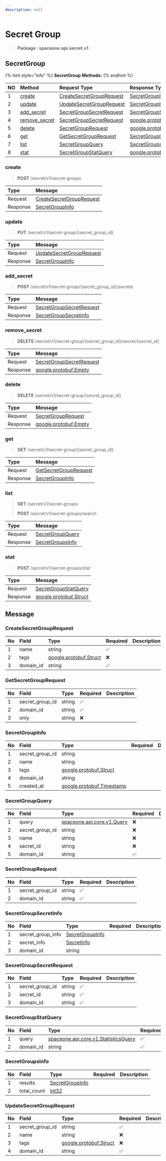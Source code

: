 ```yaml
---
description: null
---
```


# Secret Group

> **Package : spaceone.api.secret.v1**

## SecretGroup

{% hint style="info" %}
**SecretGroup Methods:**
{% endhint %}

| NO | Method | Request Type | Response Type | Description |
| :--- | :--- | :--- | :--- | :--- |
| 1 | [create](secret-group%20%281%29.md#create) | [CreateSecretGroupRequest](secret-group%20%281%29.md#createsecretgrouprequest) | [SecretGroupInfo](secret-group%20%281%29.md#secretgroupinfo) |  |
| 2 | [update](secret-group%20%281%29.md#update) | [UpdateSecretGroupRequest](secret-group%20%281%29.md#updatesecretgrouprequest) | [SecretGroupInfo](secret-group%20%281%29.md#secretgroupinfo) |  |
| 3 | [add\_secret](secret-group%20%281%29.md#add_secret) | [SecretGroupSecretRequest](secret-group%20%281%29.md#secretgroupsecretrequest) | [SecretGroupSecretInfo](secret-group%20%281%29.md#secretgroupsecretinfo) |  |
| 4 | [remove\_secret](secret-group%20%281%29.md#remove_secret) | [SecretGroupSecretRequest](secret-group%20%281%29.md#secretgroupsecretrequest) | [google.protobuf.Empty](https://github.com/protocolbuffers/protobuf/blob/master/src/google/protobuf/empty.proto) |  |
| 5 | [delete](secret-group%20%281%29.md#delete) | [SecretGroupRequest](secret-group%20%281%29.md#secretgrouprequest) | [google.protobuf.Empty](https://github.com/protocolbuffers/protobuf/blob/master/src/google/protobuf/empty.proto) |  |
| 6 | [get](secret-group%20%281%29.md#get) | [GetSecretGroupRequest](secret-group%20%281%29.md#getsecretgrouprequest) | [SecretGroupInfo](secret-group%20%281%29.md#secretgroupinfo) |  |
| 7 | [list](secret-group%20%281%29.md#list) | [SecretGroupQuery](secret-group%20%281%29.md#secretgroupquery) | [SecretGroupsInfo](secret-group%20%281%29.md#secretgroupsinfo) |  |
| 8 | [stat](secret-group%20%281%29.md#stat) | [SecretGroupStatQuery](secret-group%20%281%29.md#secretgroupstatquery) | [google.protobuf.Struct](https://github.com/protocolbuffers/protobuf/blob/master/src/google/protobuf/struct.proto) |  |

### create

> **POST** /secret/v1/secret-groups

| Type | Message |
| :--- | :--- |
| Request | [CreateSecretGroupRequest](secret-group%20%281%29.md#createsecretgrouprequest) |
| Response | [SecretGroupInfo](secret-group%20%281%29.md#secretgroupinfo) |

### update

> **PUT** /secret/v1/secret-group/{secret\_group\_id}

| Type | Message |
| :--- | :--- |
| Request | [UpdateSecretGroupRequest](secret-group%20%281%29.md#updatesecretgrouprequest) |
| Response | [SecretGroupInfo](secret-group%20%281%29.md#secretgroupinfo) |

### add\_secret

> **POST** /secret/v1/secret-group/{secret\_group\_id}/secrets

| Type | Message |
| :--- | :--- |
| Request | [SecretGroupSecretRequest](secret-group%20%281%29.md#secretgroupsecretrequest) |
| Response | [SecretGroupSecretInfo](secret-group%20%281%29.md#secretgroupsecretinfo) |

### remove\_secret

> **DELETE** /secret/v1/secret-group/{secret\_group\_id}/secret/{secret\_id}

| Type | Message |
| :--- | :--- |
| Request | [SecretGroupSecretRequest](secret-group%20%281%29.md#secretgroupsecretrequest) |
| Response | [google.protobuf.Empty](https://github.com/protocolbuffers/protobuf/blob/master/src/google/protobuf/empty.proto) |

### delete

> **DELETE** /secret/v1/secret-group/{secret\_group\_id}

| Type | Message |
| :--- | :--- |
| Request | [SecretGroupRequest](secret-group%20%281%29.md#secretgrouprequest) |
| Response | [google.protobuf.Empty](https://github.com/protocolbuffers/protobuf/blob/master/src/google/protobuf/empty.proto) |

### get

> **GET** /secret/v1/secret-group/{secret\_group\_id}

| Type | Message |
| :--- | :--- |
| Request | [GetSecretGroupRequest](secret-group%20%281%29.md#getsecretgrouprequest) |
| Response | [SecretGroupInfo](secret-group%20%281%29.md#secretgroupinfo) |

### list

> **GET** /secret/v1/secret-groups
>
> **POST** /secret/v1/secret-groups/search

| Type | Message |
| :--- | :--- |
| Request | [SecretGroupQuery](secret-group%20%281%29.md#secretgroupquery) |
| Response | [SecretGroupsInfo](secret-group%20%281%29.md#secretgroupsinfo) |

### stat

> **POST** /secret/v1/secret-groups/stat

| Type | Message |
| :--- | :--- |
| Request | [SecretGroupStatQuery](secret-group%20%281%29.md#secretgroupstatquery) |
| Response | [google.protobuf.Struct](https://github.com/protocolbuffers/protobuf/blob/master/src/google/protobuf/struct.proto) |

## Message

### CreateSecretGroupRequest

| No | Field | Type | Required | Description |
| :--- | :--- | :--- | :--- | :--- |
| 1 | name | string | ✅ |  |
| 2 | tags | [google.protobuf.Struct](https://github.com/protocolbuffers/protobuf/blob/master/src/google/protobuf/struct.proto) | ❌ |  |
| 3 | domain\_id | string | ✅ |  |

### GetSecretGroupRequest

| No | Field | Type | Required | Description |
| :--- | :--- | :--- | :--- | :--- |
| 1 | secret\_group\_id | string | ✅ |  |
| 2 | domain\_id | string | ✅ |  |
| 3 | only | string | ❌ |  |

### SecretGroupInfo

| No | Field | Type | Required | Description |
| :--- | :--- | :--- | :--- | :--- |
| 1 | secret\_group\_id | string |  |  |
| 2 | name | string |  |  |
| 3 | tags | [google.protobuf.Struct](https://github.com/protocolbuffers/protobuf/blob/master/src/google/protobuf/struct.proto) |  |  |
| 4 | domain\_id | string |  |  |
| 5 | created\_at | [google.protobuf.Timestamp](https://github.com/protocolbuffers/protobuf/blob/master/src/google/protobuf/timestamp.proto) |  |  |

### SecretGroupQuery

| No | Field | Type | Required | Description |
| :--- | :--- | :--- | :--- | :--- |
| 1 | query | [spaceone.api.core.v1.Query](https://spaceone-dev.gitbook.io/api-reference/common-v1/search-query) | ❌ |  |
| 2 | secret\_group\_id | string | ❌ |  |
| 3 | name | string | ❌ |  |
| 4 | secret\_id | string | ❌ |  |
| 5 | domain\_id | string | ✅ |  |

### SecretGroupRequest

| No | Field | Type | Required | Description |
| :--- | :--- | :--- | :--- | :--- |
| 1 | secret\_group\_id | string | ✅ |  |
| 2 | domain\_id | string | ✅ |  |

### SecretGroupSecretInfo

| No | Field | Type | Required | Description |
| :--- | :--- | :--- | :--- | :--- |
| 1 | secret\_group\_info | [SecretGroupInfo](secret-group%20%281%29.md#secretgroupinfo) |  |  |
| 2 | secret\_info | [SecretInfo](secret-group%20%281%29.md#secretinfo) |  |  |
| 3 | domain\_id | string |  |  |

### SecretGroupSecretRequest

| No | Field | Type | Required | Description |
| :--- | :--- | :--- | :--- | :--- |
| 1 | secret\_group\_id | string | ✅ |  |
| 2 | secret\_id | string | ✅ |  |
| 3 | domain\_id | string | ✅ |  |

### SecretGroupStatQuery

| No | Field | Type | Required | Description |
| :--- | :--- | :--- | :--- | :--- |
| 1 | query | [spaceone.api.core.v1.StatisticsQuery](https://spaceone-dev.gitbook.io/api-reference/common-v1/statistics-query) | ✅ |  |
| 2 | domain\_id | string | ✅ |  |

### SecretGroupsInfo

| No | Field | Type | Required | Description |
| :--- | :--- | :--- | :--- | :--- |
| 1 | results | [SecretGroupInfo](secret-group%20%281%29.md#secretgroupinfo) |  |  |
| 2 | total\_count | [int32](https://github.com/protocolbuffers/protobuf/blob/master/src/google/protobuf/type.proto) |  |  |

### UpdateSecretGroupRequest

| No | Field | Type | Required | Description |
| :--- | :--- | :--- | :--- | :--- |
| 1 | secret\_group\_id | string | ✅ |  |
| 2 | name | string | ❌ |  |
| 3 | tags | [google.protobuf.Struct](https://github.com/protocolbuffers/protobuf/blob/master/src/google/protobuf/struct.proto) | ❌ |  |
| 4 | domain\_id | string | ✅ |  |

